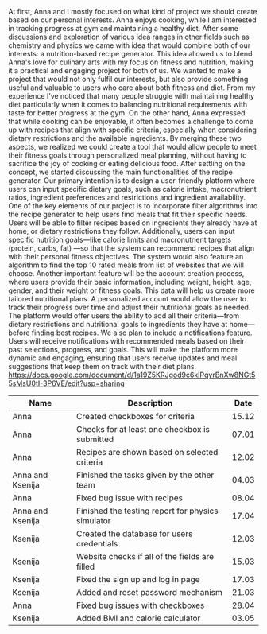 At first, Anna and I mostly focused on what kind of project we should create based on our personal interests. Anna enjoys cooking, while I am interested in tracking progress at gym and maintaining a healthy diet. After some discussions and exploration of various idea ranges in other fields such as chemistry and physics we came with idea that would combine both of our interests: a nutrition-based recipe generator. This idea allowed us to blend Anna's love for culinary arts with my focus on fitness and nutrition, making it a practical and engaging project for both of us.
We wanted to make a project that would not only fulfil our interests, but also provide something useful and valuable to users who care about both fitness and diet. From my experience I’ve noticed that many people struggle with maintaining healthy diet particularly when it comes to balancing nutritional requirements with taste for better progress at the gym. On the other hand, Anna expressed that while cooking can be enjoyable, it often becomes a challenge to come up with recipes that align with specific criteria, especially when considering dietary restrictions and the available ingredients. By merging these two aspects, we realized we could create a tool that would allow people to meet their fitness goals through personalized meal planning, without having to sacrifice the joy of cooking or eating delicious food.
After settling on the concept, we started discussing the main functionalities of the recipe generator. Our primary intention is to design a user-friendly platform where users can input specific dietary goals, such as calorie intake, macronutrient ratios, ingredient preferences and restrictions and ingredient availability. One of the key elements of our project is to incorporate filter algorithms into the recipe generator to help users find meals that fit their specific needs. Users will be able to filter recipes based on ingredients they already have at home, or dietary restrictions they follow. Additionally, users can input specific nutrition goals—like calorie limits and macronutrient targets (protein, carbs, fat) —so that the system can recommend recipes that align with their personal fitness objectives. The system would also feature an algorithm to find the top 10 rated meals from list of websites that we will choose.
Another important feature will be the account creation process, where users provide their basic information, including weight, height, age, gender, and their weight or fitness goals. This data will help us create more tailored nutritional plans. A personalized account would allow the user to track their progress over time and adjust their nutritional goals as needed. The platform would offer users the ability to add all their criteria—from dietary restrictions and nutritional goals to ingredients they have at home—before finding best recipes.
We also plan to include a notifications feature. Users will receive notifications with recommended meals based on their past selections, progress, and goals. This will make the platform more dynamic and engaging, ensuring that users receive updates and meal suggestions that keep them on track with their diet plans.
https://docs.google.com/document/d/1a19Z5KRJgod9c6kIPqyrBnXw8NGt55sMsU0tI-3P6VE/edit?usp=sharing

| Name             | Description                                   | Date  |
| ---------------- | --------------------------------------------- | ----- |
| Anna             | Created checkboxes for criteria               | 15.12 |
| Anna             | Checks for at least one checkbox is submitted | 07.01 |
| Anna             | Recipes are shown based on selected criteria  | 12.02 |
| Anna and Ksenija | Finished the tasks given by the other team    | 04.03 |
| Anna             | Fixed bug issue with recipes                  | 08.04 |
| Anna and Ksenija | Finished the testing report for physics simulator | 17.04 |
| Ksenija | Created the database for users credentials | 12.03 |
| Ksenija | Website checks if all of the fields are filled | 15.03 |
| Ksenija | Fixed the sign up and log in page | 17.03 |
| Ksenija | Added and reset password mechanism | 21.03 |
| Anna | Fixed bug issues with checkboxes | 28.04 |
| Ksenija | Added BMI and calorie calculator  | 03.05 |






